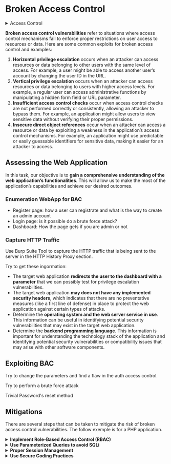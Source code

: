 # Broken Access Control

<details>

<summary>Access Control </summary>

Access control is a security method that decides who can use a specific resource or system. It makes sure that only people with permission can access things like files, databases, and websites. The main aim is to protect important data and ensure it's only available to those who should see it.

Access control can be implemented in different ways:

1. **Discretionary Access Control (DAC)**: In DAC, the owner or administrator decides who can access a resource and what they can do with it. This method is often used in operating systems and file systems.&#x20;
2. **Mandatory Access Control (MAC)**: In this type of access control, access to resources is determined by a set of predefined rules or policies that are enforced by the system. MAC is commonly used in highly secure environments, such as government and military systems.
3. **Role-Based Access Control (RBAC)**: In this type of access control, users are assigned roles that define their level of access to resources. RBAC is commonly used in enterprise systems, where users have different levels of authority based on their job responsibilities.
4. **Attribute-Based Access Control (ABAC)**: In this type of access control, access to resources is determined by a set of attributes, such as user role, time of day, location, and device. ABAC is commonly used in cloud environments and web applications.

</details>

**Broken access control vulnerabilities** refer to situations where access control mechanisms fail to enforce proper restrictions on user access to resources or data. Here are some common exploits for broken access control and examples:

1. **Horizontal privilege escalation** occurs when an attacker can access resources or data belonging to other users with the same level of access. For example, a user might be able to access another user’s account by changing the user ID in the URL.
2. **Vertical privilege escalation** occurs when an attacker can access resources or data belonging to users with higher access levels. For example, a regular user can access administrative functions by manipulating a hidden form field or URL parameter.
3. **Insufficient access control checks** occur when access control checks are not performed correctly or consistently, allowing an attacker to bypass them. For example, an application might allow users to view sensitive data without verifying their proper permissions.
4. **Insecure direct object references** occur when an attacker can access a resource or data by exploiting a weakness in the application’s access control mechanisms. For example, an application might use predictable or easily guessable identifiers for sensitive data, making it easier for an attacker to access.



## Assessing the Web Application

In this task, our objective is to **gain a comprehensive understanding of the web application’s functionalities**. This will allow us to make the most of the application’s capabilities and achieve our desired outcomes.

### Enumeration WebApp for BAC

* Register page: how a user can registrate and what is the way to create an admin account
* Login page: is it possible do a brute force attack?
* Dashboard: How the page gets if you are admin or not

### Capture HTTP Traffic

Use Burp Suite Tool to capture the HTTP traffic that is being sent to the server in the HTTP History Proxy section.

Try to get these ingormation:

* The target web application **redirects the user to the dashboard with a parameter** that we can possibly test for privilege escalation vulnerabilities.
* The target web application **may does not have any implemented security headers**, which indicates that there are no preventative measures (like a first line of defense) in place to protect the web application against certain types of attacks.
* Determine the **operating system and the web server service in use**. This information can be useful in identifying potential security vulnerabilities that may exist in the target web application.
* Determine the **backend programming language**. This information is important for understanding the technology stack of the application and identifying potential security vulnerabilities or compatibility issues that may arise with other software components.



## Exploiting BAC

Try to change the parameters and find a flaw in the auth access control.

Try to perform a brute force attack

Trivial Password's reset method

## Mitigations

There are several steps that can be taken to mitigate the risk of broken access control vulnerabilities. The follow exemple is for a PHP application.

<details>

<summary><strong>Implement Role-Based Access Control (RBAC)</strong> </summary>

Role-based access control (RBAC) is a method of regulating access to computer or network resources based on the roles of individual users within an enterprise. By defining roles in an organization and assigning access rights to these roles, you can control what actions a user can perform on a system. The provided code snippet illustrates how you can define roles (such as ‘admin’, ‘editor’, or ‘user’) and the permissions associated with them. The `hasPermission` function checks if a user of a certain role has a specified permission.

```php
// Define roles and permissions
 $roles = [
     'admin' => ['create', 'read', 'update', 'delete'],
     'editor' => ['create', 'read', 'update'],
     'user' => ['read'],
 ];

 // Check user permissions
 function hasPermission($userRole, $requiredPermission) {
     global $roles;
     return in_array($requiredPermission, $roles[$userRole]);
 }

 // Example usage
 if (hasPermission('admin', 'delete')) {
     // Allow delete operation
 } else {
     // Deny delete operation
 }
 
```

</details>

<details>

<summary><strong>Use Parameterized Queries to avoid SQLi</strong></summary>

Parameterized queries are a way to protect PHP applications from SQL Injection attacks, where malicious users could potentially gain unauthorized access to your database. By using placeholders instead of directly including user input into the SQL query, you can significantly reduce the risk of SQL Injection attacks. The provided example demonstrates how a query can be made secure using prepared statements, which separates SQL syntax from data and handles user input safely.

```php
// Example of vulnerable query
 $username = $_POST['username'];
 $password = $_POST['password'];
 $query = "SELECT * FROM users WHERE username='$username' AND password='$password'";

 // Example of secure query using prepared statements
 $username = $_POST['username'];
 $password = $_POST['password'];
 $stmt = $pdo->prepare("SELECT * FROM users WHERE username=? AND password=?");
 $stmt->execute([$username, $password]);
 $user = $stmt->fetch();
```

</details>

<details>

<summary><strong>Proper Session Management</strong></summary>

Proper session management ensures that authenticated users have timely and appropriate access to resources, thereby reducing the risk of unauthorized access to sensitive information. Session management includes using secure cookies, setting session timeouts, and limiting the number of active sessions a user can have. The code snippet shows how to initialize a session, set session variables and check for session validity by looking at the last activity time.

```php
// Start session
 session_start();

 // Set session variables
 $_SESSION['user_id'] = $user_id;
 $_SESSION['last_activity'] = time();

 // Check if session is still valid
 if (isset($_SESSION['last_activity']) && (time() - $_SESSION['last_activity'] > 1800)) {
     // Session has expired
     session_unset();
     session_destroy();
 }
```

</details>

<details>

<summary><strong>Use Secure Coding Practices</strong></summary>

Secure coding practices involve methods to prevent the introduction of security vulnerabilities. Developers should sanitize and validate user input to prevent malicious data from causing harm and avoid using insecure functions or libraries. The given example shows how to sanitize user input using PHP’s `filter_input` function and demonstrates how to securely hash a password using `password_hash` instead of an insecure function like `md5`.

```php
// Validate user input
 $username = filter_input(INPUT_POST, 'username', FILTER_SANITIZE_STRING);
 $password = filter_input(INPUT_POST, 'password', FILTER_SANITIZE_STRING);

 // Avoid insecure functions
 // Example of vulnerable code using md5
 $password = md5($password);
 // Example of secure code using password_hash
 $password = password_hash($password, PASSWORD_DEFAULT);
```

</details>
